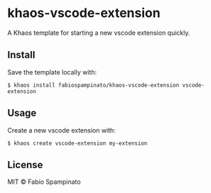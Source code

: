 # khaos-vscode-extension

A Khaos template for starting a new vscode extension quickly.

## Install

Save the template locally with:

```
$ khaos install fabiospampinato/khaos-vscode-extension vscode-extension
```

## Usage

Create a new vscode extension with:

```
$ khaos create vscode-extension my-extension
```

## License

MIT © Fabio Spampinato
